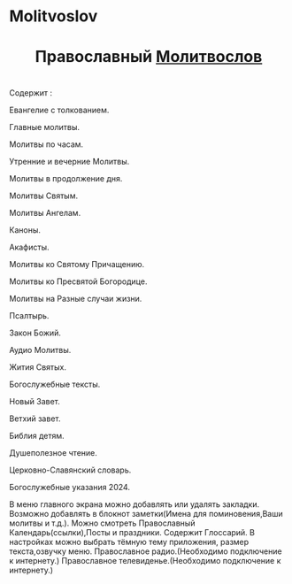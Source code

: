 # Molitvoslov
<h1 align="center">Православный <a href="https://apps.rustore.ru/app/ru.orex.molitvoslov" target="_blank">Молитвослов</a></h1>
 
#
 Содержит :
   
Евангелие с толкованием.

Главные молитвы.

Молитвы по часам.

Утренние и вечерние Молитвы.

Молитвы в продолжение дня.

Молитвы Святым.

Молитвы Ангелам.

Каноны.

Акафисты.

Молитвы ко Святому Причащению.

Молитвы ко Пресвятой Богородице.

Молитвы на Разные случаи жизни.

Псалтырь.

Закон Божий.

Аудио Молитвы.

Жития Святых.

Богослужебные тексты.

Новый Завет.

Ветхий завет.

Библия детям.

Душеполезное чтение.

Церковно-Славянский словарь.

Богослужебные указания 2024.

В меню главного экрана можно добавлять или удалять закладки.
Возможно добавлять в блокнот заметки(Имена для поминовения,Ваши молитвы и т.д.).
Можно смотреть Православный Календарь(ссылки),Посты
и праздники.
Содержит Глоссарий.
В настройках можно выбрать тёмную тему приложения,
размер текста,озвучку меню.
Православное радио.(Необходимо подключение к интернету.)
Православное телевиденье.(Необходимо подключение к интернету.)


